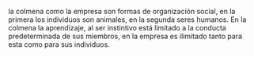 la colmena como la empresa son formas de organización social, en la primera los
individuos son animales, en la segunda seres humanos. En la colmena la aprendizaje, 
al ser instintivo está limitado a la conducta predeterminada de sus miembros, en 
la empresa es ilimitado tanto para esta como para sus individuos.